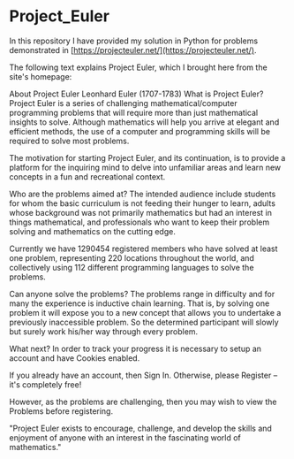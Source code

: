 # Project_Euler
In this repository I have provided my solution in Python for problems demonstrated in [https://projecteuler.net/](https://projecteuler.net/).

The following text explains Project Euler, which I brought here from the site's homepage:

About Project Euler
Leonhard Euler (1707-1783)
What is Project Euler?
Project Euler is a series of challenging mathematical/computer programming problems that will require more than just mathematical insights to solve. Although mathematics will help you arrive at elegant and efficient methods, the use of a computer and programming skills will be required to solve most problems.

The motivation for starting Project Euler, and its continuation, is to provide a platform for the inquiring mind to delve into unfamiliar areas and learn new concepts in a fun and recreational context.


Who are the problems aimed at?
The intended audience include students for whom the basic curriculum is not feeding their hunger to learn, adults whose background was not primarily mathematics but had an interest in things mathematical, and professionals who want to keep their problem solving and mathematics on the cutting edge.

Currently we have 1290454 registered members who have solved at least one problem, representing 220 locations throughout the world, and collectively using 112 different programming languages to solve the problems.


Can anyone solve the problems?
The problems range in difficulty and for many the experience is inductive chain learning. That is, by solving one problem it will expose you to a new concept that allows you to undertake a previously inaccessible problem. So the determined participant will slowly but surely work his/her way through every problem.


What next?
In order to track your progress it is necessary to setup an account and have Cookies enabled.

If you already have an account, then Sign In. Otherwise, please Register – it's completely free!

However, as the problems are challenging, then you may wish to view the Problems before registering.

"Project Euler exists to encourage, challenge, and develop the skills and enjoyment of anyone with an interest in the fascinating world of mathematics."

